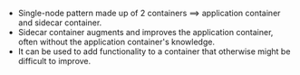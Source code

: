 * Single-node pattern made up of 2 containers ==> application container and sidecar container.
* Sidecar container augments and improves the application container, often without the application container's knowledge.
* It can be used to add functionality to a container that otherwise might be difficult to improve.